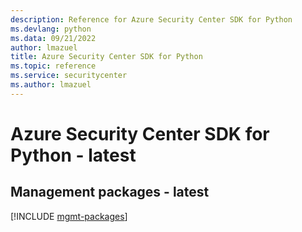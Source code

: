 ```yaml
---
description: Reference for Azure Security Center SDK for Python
ms.devlang: python
ms.data: 09/21/2022
author: lmazuel
title: Azure Security Center SDK for Python
ms.topic: reference
ms.service: securitycenter
ms.author: lmazuel
---
```

# Azure Security Center SDK for Python - latest

## Management packages - latest
[!INCLUDE [mgmt-packages](security-center-mgmt-index.md)]